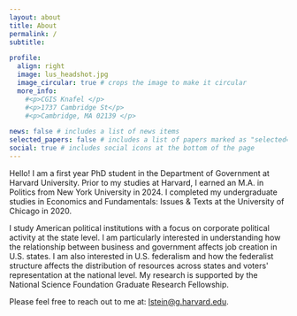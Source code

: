 ```yaml
---
layout: about
title: About
permalink: /
subtitle: 

profile:
  align: right
  image: lus_headshot.jpg
  image_circular: true # crops the image to make it circular
  more_info: 
    #<p>CGIS Knafel </p>
    #<p>1737 Cambridge St</p>
    #<p>Cambridge, MA 02139 </p>

news: false # includes a list of news items
selected_papers: false # includes a list of papers marked as "selected={true}"
social: true # includes social icons at the bottom of the page
---
```


Hello! I am a first year PhD student in the Department of Government at Harvard University. Prior to my studies at Harvard, I earned an M.A. in Politics from New York University in 2024. I completed my undergraduate studies in Economics and Fundamentals: Issues & Texts at the University of Chicago in 2020. 

I study American political institutions with a focus on corporate political activity at the state level. I am particularly interested in understanding how the relationship between business and government affects job creation in U.S. states. I am also interested in U.S. federalism and how the federalist structure affects the distribution of resources across states and voters' representation at the national level. My research is supported by the National Science Foundation Graduate Research Fellowship.

Please feel free to reach out to me at: lstein@g.harvard.edu.

